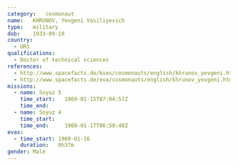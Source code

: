```yaml
---
category:	cosmonaut
name:	KHRUNOV, Yevgeni Vasiliyevich 
type:	military
dob:	1933-09-10
country:
  - URS
qualifications:
  - Doctor of technical sciences
references:
  - http://www.spacefacts.de/bios/cosmonauts/english/khrunov_yevgeni.htm
  - http://www.spacefacts.de/eva/cosmonauts/english/khrunov_yevgeni.htm
missions:
  - name: Soyuz 5
    time_start:   1969-01-15T07:04:57Z
    time_end:     
  - name: Soyuz 4
    time_start:   
    time_end:     1969-01-17T06:50:48Z
evas:
  - time_start: 1969-01-16
    duration:   0h37m
gender:	Male
---
```

